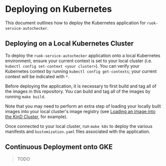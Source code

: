 # Deploying on Kubernetes

This document outlines how to deploy the Kubernetes application for `ruok-service-autochecker`.

## Deploying on a Local Kubernetes Cluster

To deploy the `ruok-service-autochecker` application onto a local Kubernetes environment, ensure your current context is set to your local cluster (i.e. `kubectl config set-context <your cluster>`). You can verify your Kubernetes context by running `kubectl config get-contexts`; your current context will be indicated with `*`.

Before deploying the application, it is necessary to first build and tag all of the images in this repository. You can build and tag all of the images by running `make build`.

Note that you may need to perform an extra step of loading your locally built images into your local cluster's image registry (see [Loading an image into the KinD Cluster](./development-environment.md#loading-an-image-into-the-kind-cluster), for example).

Once connected to your local cluster, run `make k8s` to deploy the various manifests and `kustomization.yaml` files associated with the application.

## Continuous Deployment onto GKE

> TODO